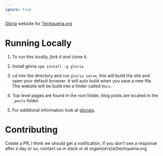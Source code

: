```yaml
---
ignore: true
---
```


[Gloria](https://gloriajs.com/) website for [Techqueria.org](http://techqueria.org/)

# Running Locally

1. To run this locally, _fork it and_ clone it.

2. Install gloria `npm install -g gloria`

3. cd into the directory and run `gloria serve`, this will build
the site and open your default browser. It will auto build when you
save a new file. The website will be build into a folder called `docs`.

4. Top level pages are found in the root folder, blog posts are located
in the `_posts` folder.

5. For additional information look at [gloriajs](https://gloriajs.com).

# Contributing

Create a PR, I think we should get a notification, if you don't see a response
after a day or so, contact us in slack or at organizers[at]techqueria.org

